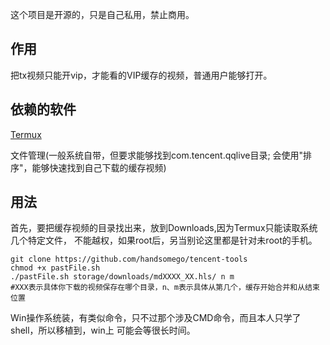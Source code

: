 这个项目是开源的，只是自己私用，禁止商用。

## 作用

把tx视频只能开vip，才能看的VIP缓存的视频，普通用户能够打开。

## 依赖的软件 
[Termux](https://f-droid.org/F-Droid.apk)

文件管理(一般系统自带，但要求能够找到com.tencent.qqlive目录;
会使用"排序"，能够快速找到自己下载的缓存视频)
## 用法

首先，要把缓存视频的目录找出来，放到Downloads,因为Termux只能读取系统几个特定文件，
不能越权，如果root后，另当别论这里都是针对未root的手机。

```
git clone https://github.com/handsomego/tencent-tools
chmod +x pastFile.sh
./pastFile.sh storage/downloads/mdXXXX_XX.hls/ n m
#XXX表示具体你下载的视频保存在哪个目录，n、m表示具体从第几个，缓存开始合并和从结束位置
```
Win操作系统装，有类似命令，只不过那个涉及CMD命令，而且本人只学了shell，所以移植到，win上
可能会等很长时间。
   
